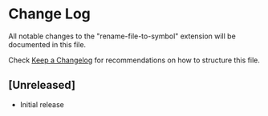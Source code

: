 # Change Log

All notable changes to the "rename-file-to-symbol" extension will be documented in this file.

Check [Keep a Changelog](http://keepachangelog.com/) for recommendations on how to structure this file.

## [Unreleased]

- Initial release